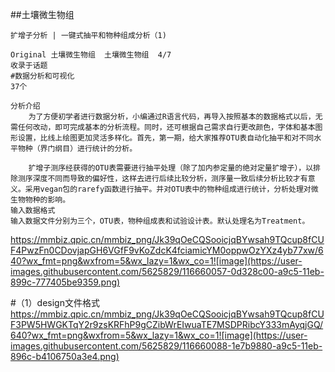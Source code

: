 ##土壤微生物组

```
扩增子分析 | 一键式抽平和物种组成分析（1)

Original 土壤微生物组  土壤微生物组  4/7
收录于话题
#数据分析和可视化
37个

```


```
分析介绍
    为了方便初学者进行数据分析，小编通过R语言代码，再导入按照基本的数据格式以后，无需任何改动，即可完成基本的分析流程。同时，还可根据自己需求自行更改颜色，字体和基本图形设置，比线上绘图更加灵活多样化。首先，第一期，给大家推荐OTU表自动化抽平和对不同水平物种（界门纲目）进行统计的分析。

    扩增子测序经获得的OTU表需要进行抽平处理（除了加内参定量的绝对定量扩增子），以排除测序深度不同而导致的偏好性，这样去进行后续比较分析，测序量一致后续分析比较才有意义。采用vegan包的rarefy函数进行抽平。并对OTU表中的物种组成进行统计，分析处理对微生物物种的影响。
输入数据格式
输入数据文件分别为三个，OTU表，物种组成表和试验设计表。默认处理名为Treatment。

```
https://mmbiz.qpic.cn/mmbiz_png/Jk39qOeCQSooicjqBYwsah9TQcup8fCUF4PwzFn0CDovjapGH6VGfF9vKoZdcK4fciamicYM0oppwOzYXz4yb77xw/640?wx_fmt=png&wxfrom=5&wx_lazy=1&wx_co=1![image](https://user-images.githubusercontent.com/5625829/116660057-0d328c00-a9c5-11eb-899c-777405be9359.png)

#（1）design文件格式
https://mmbiz.qpic.cn/mmbiz_png/Jk39qOeCQSooicjqBYwsah9TQcup8fCUF3PW5HWGKTqY2r9zsKRFhP9gCZibWrEIwuaTE7MSDPRibcY333mAyqjGQ/640?wx_fmt=png&wxfrom=5&wx_lazy=1&wx_co=1![image](https://user-images.githubusercontent.com/5625829/116660088-1e7b9880-a9c5-11eb-896c-b4106750a3e4.png)


```


```
